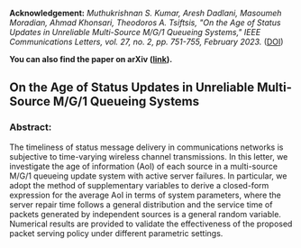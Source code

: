 **Acknowledgement:** 
*Muthukrishnan S. Kumar, Aresh Dadlani, Masoumeh Moradian, Ahmad Khonsari, Theodoros A. Tsiftsis, "On the Age of Status Updates in Unreliable Multi-Source M/G/1 Queueing Systems," IEEE Communications Letters, vol. 27, no. 2, pp. 751-755, February 2023.* ([DOI](https://doi.org/10.1109/LCOMM.2022.3219729))

**You can also find the paper on arXiv ([link](https://doi.org/10.48550/arXiv.2208.01619)).**

## On the Age of Status Updates in Unreliable Multi-Source M/G/1 Queueing Systems


### Abstract: 
The timeliness of status message delivery in communications networks is subjective to time-varying wireless channel transmissions. In this letter, we investigate the age of information (AoI) of each source in a multi-source M/G/1 queueing update system with active server failures. In particular, we adopt the method of supplementary variables to derive a closed-form expression for the average AoI in terms of system parameters, where the server repair time follows a general distribution and the service time of packets generated by independent sources is a general random variable. Numerical results are provided to validate the effectiveness of the proposed packet serving policy under different parametric settings.

